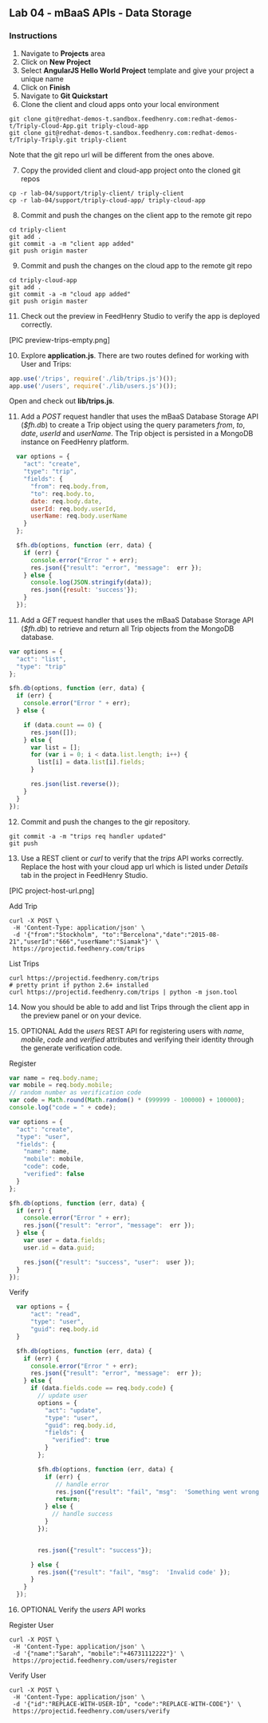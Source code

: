 ## Lab 04 - mBaaS APIs - Data Storage

### Instructions
1. Navigate to **Projects** area
2. Click on **New Project**
3. Select **AngularJS Hello World Project** template and give your project a unique name
4. Click on **Finish**
5. Navigate to **Git Quickstart**
6. Clone the client and cloud apps onto your local environment

  ```shell
  git clone git@redhat-demos-t.sandbox.feedhenry.com:redhat-demos-t/Triply-Cloud-App.git triply-cloud-app
  git clone git@redhat-demos-t.sandbox.feedhenry.com:redhat-demos-t/Triply-Triply.git triply-client
  ```

Note that the git repo url will be different from the ones above.

7. Copy the provided client and cloud-app project onto the cloned git repos

  ```shell
  cp -r lab-04/support/triply-client/ triply-client
  cp -r lab-04/support/triply-cloud-app/ triply-cloud-app
  ```

8. Commit and push the changes on the client app to the remote git repo

  ```shell
  cd triply-client
  git add .
  git commit -a -m "client app added"
  git push origin master
  ```

9. Commit and push the changes on the cloud app to the remote git repo

  ```shell
  cd triply-cloud-app
  git add .
  git commit -a -m "cloud app added"
  git push origin master
  ```

11. Check out the preview in FeedHenry Studio to verify the app is deployed correctly.

  [PIC preview-trips-empty.png]

10. Explore **application.js**. There are two routes defined for working with User and Trips:

  ```javascript
  app.use('/trips', require('./lib/trips.js')());
  app.use('/users', require('./lib/users.js')());
  ```

Open and check out **lib/trips.js**.

11. Add a *POST* request handler that uses the mBaaS Database Storage API (*$fh.db*) to create a Trip object using the query parameters *from*, *to*, *date*, *userId* and *userName*. The Trip object is persisted in a MongoDB instance on FeedHenry platform.

  ```javascript
    var options = {
      "act": "create",
      "type": "trip",
      "fields": {
        "from": req.body.from,
        "to": req.body.to,
        date: req.body.date,
        userId: req.body.userId,
        userName: req.body.userName
      }
    };

    $fh.db(options, function (err, data) {
      if (err) {
        console.error("Error " + err);
        res.json({"result": "error", "message":  err });
      } else {
        console.log(JSON.stringify(data));
        res.json({result: 'success'});
      }
    });
  ```


11. Add a *GET* request handler that uses the mBaaS Database Storage API (*$fh.db*) to retrieve and return all Trip objects from the MongoDB database.

  ```javascript
  var options = {
    "act": "list",
    "type": "trip"
  };

  $fh.db(options, function (err, data) {
    if (err) {
      console.error("Error " + err);
    } else {

      if (data.count == 0) {
        res.json([]);
      } else {
        var list = [];
        for (var i = 0; i < data.list.length; i++) {
          list[i] = data.list[i].fields;
        }

        res.json(list.reverse());
      }
    }
  });
```

12. Commit and push the changes to the gir repository.

  ```shell
  git commit -a -m "trips req handler updated"
  git push
  ```

13. Use a REST client or *curl* to verify that the *trips* API works correctly. Replace the host with your cloud app url which is listed under *Details* tab in the project in FeedHenry Studio.

  [PIC project-host-url.png]

  Add Trip
  ```shell
  curl -X POST \
   -H 'Content-Type: application/json' \
   -d '{"from":"Stockholm", "to":"Bercelona","date":"2015-08-21","userId":"666","userName":"Siamak"}' \
   https://projectid.feedhenry.com/trips
  ```

  List Trips
  ```shell
  curl https://projectid.feedhenry.com/trips
  # pretty print if python 2.6+ installed
  curl https://projectid.feedhenry.com/trips | python -m json.tool

  ```

14. Now you should be able to add and list Trips through the client app in the preview panel or on your device.

15. OPTIONAL Add the *users* REST API for registering users with *name*, *mobile*, *code*
and *verified* attributes and verifying their identity through the generate verification code.

  Register
  ```javascript
  var name = req.body.name;
  var mobile = req.body.mobile;
  // random number as verification code
  var code = Math.round(Math.random() * (999999 - 100000) + 100000);
  console.log("code = " + code);

  var options = {
    "act": "create",
    "type": "user",
    "fields": {
      "name": name,
      "mobile": mobile,
      "code": code,
      "verified": false
    }
  };

  $fh.db(options, function (err, data) {
    if (err) {
      console.error("Error " + err);
      res.json({"result": "error", "message":  err });
    } else {
      var user = data.fields;
      user.id = data.guid;

      res.json({"result": "success", "user":  user });
    }
  });
  ```

  Verify

```javascript
  var options = {
      "act": "read",
      "type": "user",
      "guid": req.body.id
  }

  $fh.db(options, function (err, data) {
    if (err) {
      console.error("Error " + err);
      res.json({"result": "error", "message":  err });
    } else {
      if (data.fields.code == req.body.code) {
        // update user
        options = {
          "act": "update",
          "type": "user",
          "guid": req.body.id,
          "fields": {
            "verified": true
          }
        };

        $fh.db(options, function (err, data) {
          if (err) {
             // handle error
             res.json({"result": "fail", "msg":  'Something went wrong' });
             return;
          } else {
            // handle success
          }
        });


        res.json({"result": "success"});

      } else {
        res.json({"result": "fail", "msg":  'Invalid code' });
      }
    }
  });
```

16. OPTIONAL Verify the *users* API works

  Register User
  ```shell
  curl -X POST \
   -H 'Content-Type: application/json' \
   -d '{"name":"Sarah", "mobile":"+46731112222"}' \
   https://projectid.feedhenry.com/users/register
  ```

  Verify User
  ```shell
  curl -X POST \
   -H 'Content-Type: application/json' \
   -d '{"id":"REPLACE-WITH-USER-ID", "code":"REPLACE-WITH-CODE"}' \
   https://projectid.feedhenry.com/users/verify
  ```
